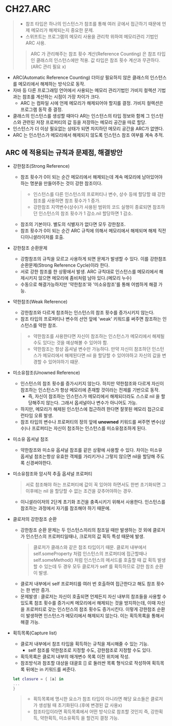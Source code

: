 # CH27.ARC

> - 참조 타입은 하나의 인스턴스가 참조를 통해 여러 곳에서 접근하기 때문에 언제 메모리가 해제되는지 중요한 문제.
> - 스위프트는 프로그램의 메모리 사용을 관리학 위하여 메모리관리 기법인 ARC 사용.
  >> ARC 가 관리해주는 참조 횟수 계산(Reference Counting) 은 참조 타입인 클래스의 인스턴스에만 적용. 값 타입은 참조 횟수 계산과 무관하다.(ARC 관리 필요 x)
- ARC(Automatic Reference Counting) 더이상 필요하지 않은 클래스의 인스턴스를 메모리에서 해제하는 방식으로 동작.
- 자바 등 다른 프로그래밍 언어에서 사용되는 메모리 관리기법인 가비지 컬렉션 기법과는 참조를 계산하는 시점이 가장 차이가 크다.
  - ARC 는 컴파일 시에 언제 메모리가 해제되어야 할지를 결정. 가비지 컬렉션은 프로그램 동작 중 결정.
- 클래스의 인스턴스를 생성할 때마다 AR는 인스턴스의 타입 정보와 함께 그 인스턴스와 관련된 저장 프로퍼티의 값 등을 저장하는 메모리 공간을 따로 할당.
- 인스턴스가 더 이상 필요없는 상태가 되면 차지하던 메모리 공간을 ARC가 없앤다.
- ARC 는 인스턴스가 메모리에서 해제되지 않도록 인스턴스 참조 여부를 계속 추적.

## ARC 에 적용되는 규칙과 문제점, 해결방안
- 강한참조(Strong Reference)
  - 참조 횟수가 0이 되는 순간 메모리에서 해제되는데 계속 메모리에 남아있어야 하는 명분을 만들어주는 것이 강한 참조이다.
  > - 인스턴스를 다른 인스턴스의 프로퍼티나 변수, 상수 등에 할당할 떄 강한참조를 사용하면 참조 횟수가 1 증가.
  > - 강한참조 지역변수(상수)가 사용된 범위의 코드 실행이 종료되면 참조하던 인스턴스의 참조 횟수가 1 감소.nil 할당하면 1 감소.
  - 참조의 기본이다. 별도의 식별자가 없다면 모두 강한참조.
  - 참조 횟수가 0이 되는 순간 ARC 규칙에 의해서 메모리에서 해제되며 해제 직전 디이니셜라이저를 호출.
- 강한참조 순환문제
  - 강함참조의 규칙을 모르고 사용하게 되면 문제가 발생할 수 있다. 이를 강한참조 순환문제(Strong Reference Cycle)이라 한다.
  - 서로 강한 참조를 한 상황에서 발생. ARC 규칙대로 인스턴스를 메모리에서 해제시키지 않으면 메모리에 좀비처럼 남아 있다.(메모리 누수)
  - 수동으로 해결가능하지만 '약한참조'와 '미소유참조'를 통해 어썸하게 해결 가능.

- 약한참조(Weak Reference)
  - 강한참조와 다르게 참조하는 인스턴스의 참조 횟수를 증가시키지 않는다.
  - 참조 타입의 프로퍼티나 변수의 선언 앞에 'weak' 키워드를 써주면 참조하는 인스턴스를 약한 참조.
  > - 약한참조를 사용한다면 자신이 참조하는 인스턴스가 메모리에서 해제될 수도 있다는 것을 예상해볼 수 있어야 함.
  > - 약한참조는 항상 옵셔널 변수만 가능하다. 만약 자신이 참조하던 인스턴스가 메모리에서 해제된다면 nil 을 할당할 수 있어야하고 자신의 값을 변경할 수 있어야하기 떄문.
  
- 미소유참조(Unowned Reference)
  - 인스턴스의 참조 횟수를 증가시키지 않는다. 하지만 약한참조와 다르게 자신이 참조하는 인스턴스가 항상 메모리에 존재할 것이라는 전제를 기반으로 동작.
    - 즉, 자신이 참조하는 인스턴스가 메모리에서 해제되더라도 스스로 nil 을 할당해주지 않는다. 그래서 옵셔널이나 변수가 아니어도 가능.
  - 하지만, 메모리가 해제된 인스턴스에 접근하려 한다면 잘못된 메모리 접근으로 런타임 오류 발생.
  - 참조 타입의 변수나 프로퍼티의 정의 앞에 **unowned** 키워드를 써주면 변수(상수)나 프로퍼티는 자신이 참조하는 인스턴스를 미소유참조하게 된다.
- 미소유 옵셔널 참조
  - 약한참조와 미소유 옵셔널 참조를 같은 상황에 사용할 수 있다. 차이는 미소유 옵셔널 참조는항상 유효한 객체를 가리키거나 그렇지 않으면 nil을 할당해 주도록 신경써야한다.
- 미소유참조와 암시적 추출 옵셔널 프로퍼티
  > 서로 참조해야 하는 프로퍼티에 값이 꼭 있어야 하면서도 한번 초기화되면 그 이후에는 nil 을 할당할 수 없는 조건을 갖추어야하는 경우.
  - 이니셜라이저의 2단계 초기화 조건을 충족시키기 위해서 사용한다. 인스턴스를 참조하는 과정에서 자기를 참조해야 하기 때문에.

- 클로저의 강한참조 순환
  - 강한참조 순환 문제는 두 인스턴스끼리의 참조일 때만 발생하는 것 외에 클로저가 인스턴스의 프로퍼티일때나, 크로저의 값 획득 특성 때문에 발생.
    > 클로저가 클래스와 같은 참조 타입이기 때문.
    > 클로저 내부에서 self.someProperty 처럼 인스턴스의 프로퍼티에 접근할때나 self.someMethod() 처럼 인스턴스의 메서드를 호출할 때 값 획득 발생할 수 있는데 두 경우 모두 클로저가 self 를 획득하므로 강한 참조 순환이 발생.
  - 클로저 내부에서 self 프로퍼티를 여러 번 호출하여 접근한다고 해도 참조 횟수는 한 번만 증가.
  - 문제발생 : 클로저는 자신이 호출되면 언제든지 자신 내부의 참조들을 사용할 수 있도록 참조 횟수를 증가시켜 메모리에서 해제되는 것을 방지하는데, 이때 자신을 프로퍼티로 갖는 인스턴스의 참조 횟수도 증가시킨다. 이렇게 강한참조 순환이 발생하면 인스턴스가 메모리에서 해제되지 않는다. 이는 획득목록을 통해서 해결 가능.
- 획득목록(Capture list)
  - 클로저 내부에서 참조 타입을 획득하는 규칙을 제시해줄 수 있는 기능.
    - self 참조를 약한참조로 지정할 수도, 강한참조로 지정할 수도 있다.
  - 획득목록은 클로저 내부의 매개변수 목록 이전 위치에 작성.
  - 참조방식과 참조할 대상을 대괄호 [] 로 둘러싼 목록 형식으로 작성하여 획득목록 뒤에는 in 키워드를 써준다.
  ```swift
  let closure = { [a] in
  ...
  }
  ```
  > - 획득목록에 명시한 요소가 참조 타입이 아니라면 해당 요소들은 클로저가 생성될 때 초기화된다.(후에 변경된 값 사용x)
  > - 참조타입이라면 획득목록에서 어떤 방식으로 참조할 것인지 즉, 강한획득, 약한획득, 미소유획득 을 할건지 결정 가능.
